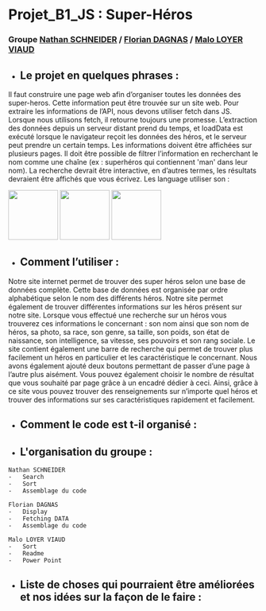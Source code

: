 # Projet_B1_JS : Super-Héros


### Groupe [Nathan SCHNEIDER](https://github.com/NatSch45) / [Florian DAGNAS](https://github.com/Flodagnas) / [Malo LOYER VIAUD](https://github.com/Amol44)


- ## **Le projet en quelques phrases :**
Il faut construire une page web afin d’organiser toutes les données des super-heros. Cette information peut être trouvée sur un site web.
Pour extraire les informations de l’API, nous devons utiliser fetch dans JS. Lorsque nous utilisons fetch, il retourne toujours une promesse.
L’extraction des données depuis un serveur distant prend du temps, et loadData est exécuté lorsque le navigateur reçoit les données des héros, et le serveur peut prendre un certain temps.
Les informations doivent être affichées sur plusieurs pages.
Il doit être possible de filtrer l’information en recherchant le nom comme une chaîne (ex : superhéros qui contiennent 'man' dans leur nom).
La recherche devrait être interactive, en d’autres termes, les résultats devraient être affichés que vous écrivez.
Les language utiliser son :

<img src="https://cdn.iconscout.com/icon/free/png-256/javascript-2752148-2284965.png" width="100" height="100" name="Java Script">
<img src="https://cdn2.iconfinder.com/data/icons/social-icon-3/512/social_style_3_html5-512.png" width="100" height="100" name="HTML5">
<img src="https://cdn.pixabay.com/photo/2017/08/05/11/16/logo-2582747_960_720.png" width="100" height="100" name="CSS3">


- ## **Comment l’utiliser :**
Notre site internet permet de trouver des super héros selon une base de données complète. Cette base de données est organisée par ordre alphabétique selon le nom des différents héros. Notre site permet également de trouver différentes informations sur les héros présent sur notre site. Lorsque vous effectué une recherche sur un héros vous trouverez ces informations le concernant : son nom ainsi que son nom de héros, sa photo, sa race, son genre, sa taille, son poids, son état de naissance, son intelligence, sa vitesse, ses pouvoirs et son rang sociale. Le site contient également une barre de recherche qui permet de trouver plus facilement un héros en particulier et les caractéristique le concernant. Nous avons également ajouté deux boutons permettant de passer d’une page à l’autre plus aisément. Vous pouvez également choisir le nombre de résultat que vous souhaité par page grâce à un encadré dédier à ceci. Ainsi, grâce à ce site vous pouvez trouver des renseignements sur n’importe quel héros et trouver des informations sur ses caractéristiques rapidement et facilement.


- ## **Comment le code est t-il organisé :**


- ## **L'organisation du groupe :**
```
Nathan SCHNEIDER
- 	Search
-	Sort
-	Assemblage du code
```
```
Florian DAGNAS
-	Display
-	Fetching DATA
-	Assemblage du code
```
```
Malo LOYER VIAUD
-	Sort
-	Readme
-	Power Point
```


- ##  **Liste de choses qui pourraient être améliorées et nos idées sur la façon de le faire :**

